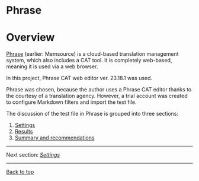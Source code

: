 Phrase
===

<!-- Tak, tu jest powtórzenie treści, bo tutaj czytelnik może przyjść po prostu ze spisu treści, jeśli będzie wolał czytać od razu o Phrase-->
# Overview

[Phrase](https://phrase.com/) (earlier: Memsource) is a cloud-based translation management system, which also includes a CAT tool. It is completely web-based, meaning it is used via a web browser.

In this project, Phrase CAT web editor ver. 23.18.1 was used.

Phrase was chosen, because the author uses a Phrase CAT editor thanks to the courtesy of a translation agency. However, a trial account was created to configure Markdown filters and import the test file.

The discussion of the test file in Phrase is grouped into three sections:

1. [Settings](phrase-01-settings.md)
2. [Results](phrase-02-results.md)
3. [Summary and recommendations](phrase-03-summary-and-recommendations.md)

---

Next section: [*Settings*](phrase-01-settings.md)

---

[Back to top](#overview)
